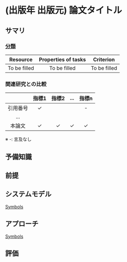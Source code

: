 <!-- 論文まとめテンプレート -->

# (出版年 出版元) 論文タイトル

## サマリ
<!--論文の新規性・手法のキモを2~3行で説明-->

### [分類](https://tier4.atlassian.net/wiki/spaces/~6422e65c57f0c028e2f72804/pages/2780268789)
<!-- [スケジューリング手法の分類法](https://tier4.atlassian.net/wiki/spaces/~6422e65c57f0c028e2f72804/pages/2780268789)に従って以下の表を埋める-->

| Resource     | Properties of tasks | Criterion    |
| :----------: | :-----------------: | :----------: |
| To be filled | To be filled        | To be filled |

### 関連研究との比較
<!-- 関連研究の章を基に以下のような比較表を作成する -->

|          | 指標1 | 指標2 | ... | 指標n |
| :------: | :---: | :---: | :-: | :---: |
| 引用番号 |   $\checkmark$   |       |     |   -   |
|   ...    |       |       |     |       |
|  本論文  |   $\checkmark$   |   $\checkmark$   |  $\checkmark$  |   $\checkmark$   |

※ -: 言及なし

## 予備知識
<!-- アプローチを理解するために必要最低限な予備知識を記載 -->

## 前提
<!-- 単純化や制約を全て列挙する -->

## システムモデル

[Symbols](./survey_template_symbols.md#symbols)

<!-- 上記表に書けないモデルを記載 -->

<!-- ##前提と##システムモデルは論文の構成上書きやすい順序でOK -->

## アプローチ

[Symbols](./survey_template_symbols.md#アプローチ)

<!-- 論文の提案の主眼を簡潔にまとめる。この資料を読んで再現実装できるレベルにする。 -->

## 評価
<!-- 評価方法・結果・著者の考察を簡潔にまとめる -->
